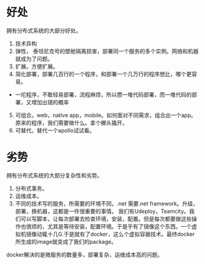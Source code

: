 # 好处
拥有分布式系统的大部分好处。

1. 技术异构
2. 弹性， 泰坦尼克号的壁舱隔离损害，部署同一个服务的多个实例。网络和机器就成为了问题。
3. 扩展。方便扩展。
4. 简化部署，部署几百行的一个程序，和部署一个几万行的程序想比，哪个更容易。
 * 一坨程序，不敢轻易部署，流程麻烦，所以攒一堆代码部署，而一堆代码的部署，又增加出错的概率
5. 可组合。web，native app，mobile。如何面对不同需求，组合出一个app。原来的程序，我们需要做什么。拿个榔头撬开。
6. 可替代。替代一个apollo试试看。
# 劣势
拥有分布式系统的大部分复杂性和劣势。
1. 分布式事务。
2. 运维成本。
3. 不同的技术写的服务，所需要的环境不同，.net 需要.net framework。升级，部署，换机器，这都是一件很重要的事情。
我们有Udeploy，Teamcity。我们可以写脚本，让每次部署去检查环境，安装，配置。但是每次都要做这些操作也很烦的，尤其是等待安装，配置环境。于是乎有了镜像这个东西。一个虚拟机镜像动辄十几G.于是就有了docker，这么个虚拟容器技术。最终docker所生成的image就变成了我们的package。


docker解决的是微服务的数量多，部署复杂，运维成本高的问题。